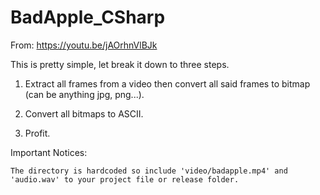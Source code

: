 # BadApple_CSharp

From: https://youtu.be/jAOrhnVlBJk

This is pretty simple, let break it down to three steps.
1. Extract all frames from a video then convert all said frames to bitmap (can be anything jpg, png...).

2. Convert all bitmaps to ASCII.

3. Profit.

Important Notices:
```
The directory is hardcoded so include 'video/badapple.mp4' and 'audio.wav' to your project file or release folder.
```

